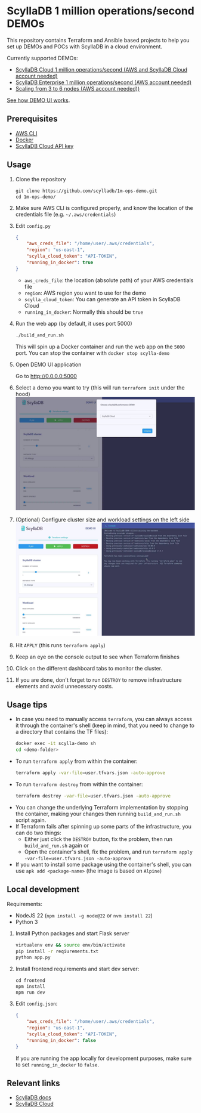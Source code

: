 # ScyllaDB 1 million operations/second DEMOs

This repository contains Terraform and Ansible based projects to help you
set up DEMOs and POCs with ScyllaDB in a cloud environment. 

Currently supported DEMOs:
* [ScyllaDB Cloud 1 million operations/second (AWS and ScyllaDB Cloud account needed)](/scylladb-cloud)
* [ScyllaDB Enterprise 1 million operations/second (AWS account needed)](/scylladb-enterprise)
* [Scaling from 3 to 6 nodes (AWS account needed))](/tablets-scaling)

[See how DEMO UI works](https://www.youtube.com/watch?v=-nPO9KeNydM).

## Prerequisites
* [AWS CLI](https://aws.amazon.com/cli/)
* [Docker](https://docker.com)
* [ScyllaDB Cloud API key](https://cloud.scylladb.com/)

## Usage
1. Clone the repository
    ```
    git clone https://github.com/scylladb/1m-ops-demo.git
    cd 1m-ops-demo/
    ```
1. Make sure AWS CLI is configured properly, and know the location of the credentials file (e.g. `~/.aws/credentials`)
1. Edit `config.py`
    ```json
    {
        "aws_creds_file": "/home/user/.aws/credentials",
        "region": "us-east-1",
        "scylla_cloud_token": "API-TOKEN",
        "running_in_docker": true
    }
    ```
    * `aws_creds_file`: the location (absolute path) of your AWS credentials file
    * `region`: AWS region you want to use for the demo
    * `scylla_cloud_token`: You can generate an API token in ScyllaDB Cloud
    * `running_in_docker`: Normally this should be `true`
1. Run the web app (by default, it uses port 5000)
    ```bash
    ./build_and_run.sh 
    ```
    This will spin up a Docker container and run the web app on the `5000` port. You can stop the container with `docker stop scylla-demo`
1. Open DEMO UI application
    
    Go to http://0.0.0.0:5000
1. Select a demo you want to try (this will run `terraform init` under the hood)
    ![demo ui](/docs/source/_static/img/demo_ui.jpg)
1. (Optional) Configure cluster size and workload settings on the left side
    ![demo ui workload](/docs/source/_static/img/demo_ui2.jpg)
1. Hit `APPLY` (this runs `terraform apply`)
1. Keep an eye on the console output to see when Terraform finishes
1. Click on the different dashboard tabs to monitor the cluster.
1. If you are done, don't forget to run `DESTROY` to remove infrastructure elements and avoid unnecessary costs.

## Usage tips
* In case you need to manually access `terraform`, you can always access it through the container's shell (keep in mind, that you need to change to a directory that contains the TF files):
    ```bash
    docker exec -it scylla-demo sh
    cd <demo-folder>
    ```
* To run `terraform apply` from within the container: 
    ```bash
    terraform apply -var-file=user.tfvars.json -auto-approve
    ```
* To run `terraform destroy` from within the container: 
    ```bash
    terraform destroy -var-file=user.tfvars.json -auto-approve
    ```
* You can change the underlying Terraform implementation by stopping the container, making your changes then running `build_and_run.sh` script again.
* If Terraform fails after spinning up some parts of the infrastructure, you can do two things:
    * Either just click the `DESTROY` button, fix the problem, then run `build_and_run.sh` again or
    * Open the container's shell, fix the problem, and run `terraform apply -var-file=user.tfvars.json -auto-approve`
* If you want to install some package using the container's shell, you can use `apk add <package-name>` (the image is based on `Alpine`)

## Local development
Requirements:
* NodeJS 22 (`npm install -g node@22` or `nvm install 22`)
* Python 3

1. Install Python packages and start Flask server
    ```bash
    virtualenv env && source env/bin/activate
    pip install -r reqiurements.txt
    python app.py
    ```
1. Install frontend requirements and start dev server:
    ```
    cd frontend
    npm install
    npm run dev
    ```
1. Edit `config.json`:
    ```json
    {
        "aws_creds_file": "/home/user/.aws/credentials",
        "region": "us-east-1",
        "scylla_cloud_token": "API-TOKEN",
        "running_in_docker": false
    }
    ```
    If you are running the app locally for development purposes, make sure to set `running_in_docker` to `false`.

## Relevant links
* [ScyllaDB docs](https://docs.scylladb.com/stable/)
* [ScyllaDB Cloud](https://cloud.scylladb.com)